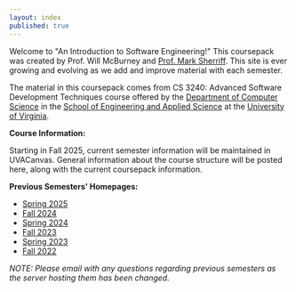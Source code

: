 ```yaml
---
layout: index
published: true
---
```


Welcome to "An Introduction to Software Engineering!"  This coursepack was created by Prof. Will McBurney and [Prof. Mark Sherriff](http://marksherriff.com).  This site is ever growing and evolving as we add and improve material with each semester.

The material in this coursepack comes from CS 3240: Advanced Software Development Techniques course offered by the [Department of Computer Science](https://engineering.virginia.edu/departments/computer-science) in the [School of Engineering and Applied Science](https://engineering.virginia.edu/) at the [University of Virginia](http://www.virginia.edu).

__Course Information:__

Starting in Fall 2025, current semester information will be maintained in UVACanvas.  General information about the course structure will be posted here, along with the current coursepack information.

__Previous Semesters' Homepages:__

* [Spring 2025](https://s25.cs3240.org)
* [Fall 2024](https://f24.cs3240.org)
* [Spring 2024](https://s24.cs3240.org)
* [Fall 2023](https://f23.cs3240.org)
* [Spring 2023](https://s23.cs3240.org)
* [Fall 2022](https://f22.cs3240.org)

_NOTE: Please email with any questions regarding previous semesters as the server hosting them has been changed._